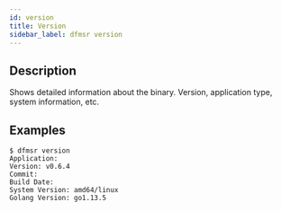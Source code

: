```yaml
---
id: version
title: Version
sidebar_label: dfmsr version
---
```


## Description

Shows detailed information about the binary. Version, application type, system information, etc.

## Examples

```shell
$ dfmsr version
Application:
Version: v0.6.4
Commit:
Build Date:
System Version: amd64/linux
Golang Version: go1.13.5
```
